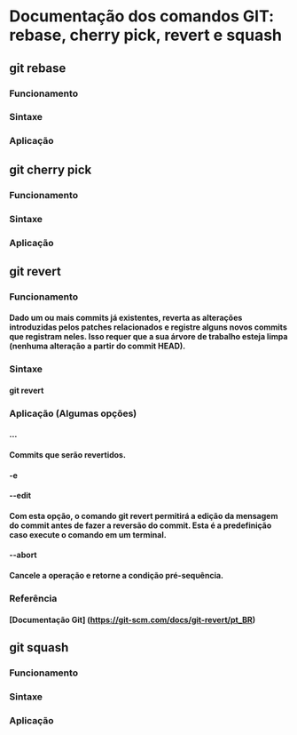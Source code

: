 # Documentação dos comandos GIT: rebase, cherry pick, revert e squash

## git rebase
### Funcionamento

### Sintaxe

### Aplicação

## git cherry pick
### Funcionamento

### Sintaxe

### Aplicação

## git revert
### Funcionamento

#### Dado um ou mais commits já existentes, reverta as alterações introduzidas pelos patches relacionados e registre alguns novos commits que registram neles. Isso requer que a sua árvore de trabalho esteja limpa (nenhuma alteração a partir do commit HEAD).

### Sintaxe
#### git revert

### Aplicação (Algumas opções)

#### <commit>…​
#### Commits que serão revertidos.

#### -e
#### --edit
#### Com esta opção, o comando git revert permitirá a edição da mensagem do commit antes de fazer a reversão do commit. Esta é a predefinição caso execute o comando em um terminal.

#### --abort
#### Cancele a operação e retorne a condição pré-sequência.

### Referência
#### [Documentação Git] (https://git-scm.com/docs/git-revert/pt_BR)
## git squash
### Funcionamento

### Sintaxe

### Aplicação
